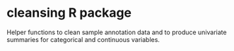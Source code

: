 # cleansing R package
Helper functions to clean sample annotation data and to produce univariate summaries for categorical and continuous variables.
